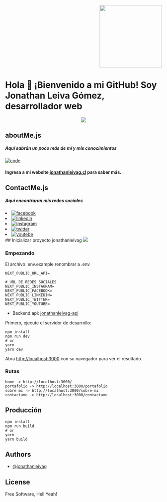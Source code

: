 <div align="end" style="display: flex; justify-content: flex-end; margin-left: auto; text-align: right;">
    <img width="200" src="https://www.jonathanleivag.cl/images/profile1.PNG" />
</div>

# Hola 👋 ¡Bienvenido a mi GitHub! Soy Jonathan Leiva Gómez, desarrollador web

<div align="center" style="display: flex;   justify-content: center; margin-left: auto; text-align: center;">
  <img src="http://github-profile-summary-cards.vercel.app/api/cards/profile-details?username=jonathanleivag&theme=dracula" />
</div>


## aboutMe.js

##### Aquí sabrán un poco más de mí y mis conocimientos

[![code](https://www.jonathanleivag.cl/code.png "code")](https://www.jonathanleivag.cl/code.png "code")
#### Ingresa a mi website [jonathanleivag.cl](https://www.jonathanleivag.cl/) para saber más.



## ContactMe.js

##### Aquí encontraran mis redes sociales

<li>
  <a href="https://www.facebook.com/Jonathanleivag"
    ><img
      src="https://img.shields.io/badge/facebook-%233b5998"
      alt="facebook"
    /></a>
</li>
<li>
  <a href="https://www.linkedin.com/in/jonathanleivag"
    ><img
      src="https://img.shields.io/badge/linkedin-%230077B5"
      alt="linkedin"
    /></a>
</li>
<li>
  <a href="https://www.instagram.com/jonathanleivag"
    ><img
      src="https://img.shields.io/badge/instagram-%23e1306c"
      alt="instagram"
    /></a>
</li>
<li>
  <a href="https://twitter.com/jonathanleivag"
    ><img
      src="https://img.shields.io/badge/twitter-%231da1f2"
      alt="twitter"
    /></a>
</li>
<li>
  <a href="https://www.youtube.com/channel/UCnY9VF84hPwL2AerTB_zaYQ"
    ><img
      src="https://img.shields.io/badge/youtebe-%23ff0000"
      alt="youtebe"
    /></a>
</li>
## Inicializar proyecto jonathanleivag

<img src="https://www.jonathanleivag.cl/img.png" />

### Empezando

El archivo .env.example renombrar a .env

    NEXT_PUBLIC_URL_API=

    # URL DE REDES SOCIALES
    NEXT_PUBLIC_INSTAGRAM=
    NEXT_PUBLIC_FACEBOOK=
    NEXT_PUBLIC_LINKEDIN=
    NEXT_PUBLIC_TWITTER=
    NEXT_PUBLIC_YOUTUBE=

* Backend api: [jonathanleivag-api](https://github.com/jonathanleivag/jonathanleivag-api)

Primero, ejecute el servidor de desarrollo:

    npm install
    npm run dev
    # or
    yarn
    yarn dev

Abra [http://localhost:3000](http://localhost:3000) con su navegador para ver el resultado.

### Rutas

    home -> http://localhost:3000/
    portafolio -> http://localhost:3000/portafolio
    sobre mi -> http://localhost:3000/sobre-mi
    contactame -> http://localhost:3000/contactame

## Producción
    npm install
    npm run build
    # or
    yarn
    yarn build


## Authors

- [@jonathanleivag](https://www.github.com/jonathanleivag)

## License
 Free Software, Hell Yeah!

